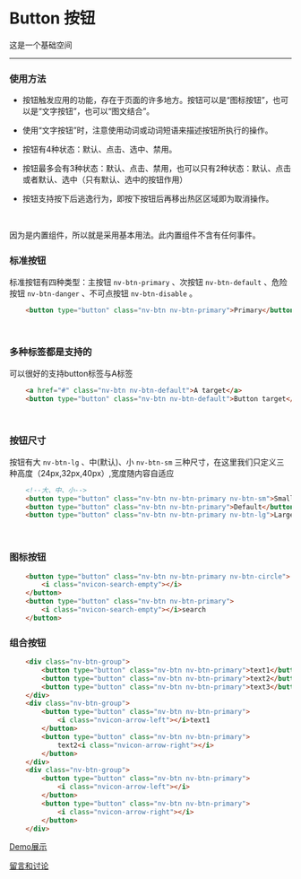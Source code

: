 # Button 按钮

这是一个基础空间

---

### 使用方法

+ 按钮触发应用的功能，存在于页面的许多地方。按钮可以是“图标按钮”，也可以是“文字按钮”，也可以“图文结合”。

+ 使用“文字按钮”时，注意使用动词或动词短语来描述按钮所执行的操作。

+ 按钮有4种状态：默认、点击、选中、禁用。

+ 按钮最多会有3种状态：默认、点击、禁用，也可以只有2种状态：默认、点击或者默认、选中（只有默认、选中的按钮作用）

+ 按钮支持按下后逃逸行为，即按下按钮后再移出热区区域即为取消操作。

<br/>

因为是内置组件，所以就是采用基本用法。此内置组件不含有任何事件。

### 标准按钮

标准按钮有四种类型：主按钮 `nv-btn-primary` 、次按钮 `nv-btn-default` 、危险按钮 `nv-btn-danger` 、不可点按钮 `nv-btn-disable` 。

```html
    <button type="button" class="nv-btn nv-btn-primary">Primary</button>
```

<br/>

### 多种标签都是支持的

可以很好的支持button标签与A标签

```html
    <a href="#" class="nv-btn nv-btn-default">A target</a>
    <button type="button" class="nv-btn nv-btn-default">Button target</button>
```
<br/>

### 按钮尺寸

按钮有大 `nv-btn-lg` 、中(默认)、小 `nv-btn-sm` 三种尺寸，在这里我们只定义三种高度（24px,32px,40px）,宽度随内容自适应

```html
    <!--大、中、小-->
    <button type="button" class="nv-btn nv-btn-primary nv-btn-sm">Small</button>
    <button type="button" class="nv-btn nv-btn-primary">Default</button>
    <button type="button" class="nv-btn nv-btn-primary nv-btn-lg">Large</button>
```
<br/>

### 图标按钮

```html
    <button type="button" class="nv-btn nv-btn-primary nv-btn-circle">
        <i class="nvicon-search-empty"></i>
    </button>
    <button type="button" class="nv-btn nv-btn-primary">
        <i class="nvicon-search-empty"></i>search
    </button>
```

### 组合按钮

```html
    <div class="nv-btn-group">
        <button type="button" class="nv-btn nv-btn-primary">text1</button>
        <button type="button" class="nv-btn nv-btn-primary">text2</button>
        <button type="button" class="nv-btn nv-btn-primary">text3</button>
    </div>
    <div class="nv-btn-group">
        <button type="button" class="nv-btn nv-btn-primary">
            <i class="nvicon-arrow-left"></i>text1
        </button>
        <button type="button" class="nv-btn nv-btn-primary">
            text2<i class="nvicon-arrow-right"></i>
        </button>
    </div>
    <div class="nv-btn-group">
        <button type="button" class="nv-btn nv-btn-primary">
            <i class="nvicon-arrow-left"></i>
        </button>
        <button type="button" class="nv-btn nv-btn-primary">
            <i class="nvicon-arrow-right"></i>
        </button>
    </div>
```

[Demo展示](http://www.nv-js.com/api?type=buttons)

[留言和讨论](https://github.com/guguaihaha/nv-source/issues/2)

    